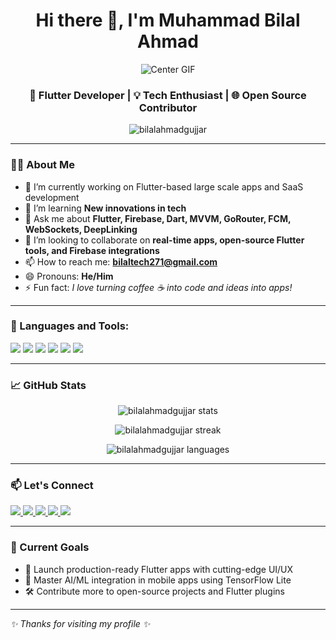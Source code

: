 <h1 align="center">Hi there 👋, I'm Muhammad Bilal Ahmad</h1>
<p align="center">
  <img src="https://camo.githubusercontent.com/1f19a7e62fee8ebce6ed32658ed35b34b4144b0111632c5a72ec37ee4718bb9d/68747470733a2f2f6d656469612e67697068792e636f6d2f6d656469612f76312e59326c6b505463354d4749334e6a457861446c774e4846726358467059584d354f57527363336c344e7a6c774d476c695a485a6a626d31735a6a5274646d706b5a6d59304e535a6c634431324d56396e61575a7a58334e6c59584a6a61435a6a6444316e2f453839787841544d34695a6f5064723654622f67697068792e676966" alt="Center GIF" />
</p>

<h3 align="center">🚀 Flutter Developer | 💡 Tech Enthusiast | 🌐 Open Source Contributor</h3>

<p align="center">
  <img src="https://komarev.com/ghpvc/?username=bilalahmadgujjar&label=Profile%20views&color=0e75b6&style=flat" alt="bilalahmadgujjar" />
</p>

---

### 👨‍💻 About Me

- 🔭 I’m currently working on Flutter-based large scale apps and SaaS development
- 🌱 I’m learning **New innovations in tech**
- 💬 Ask me about **Flutter, Firebase, Dart, MVVM, GoRouter, FCM, WebSockets, DeepLinking**
- 💞️ I’m looking to collaborate on **real-time apps, open-source Flutter tools, and Firebase integrations**
- 📫 How to reach me: **bilaltech271@gmail.com**
- 😄 Pronouns: **He/Him**
- ⚡ Fun fact: *I love turning coffee ☕ into code and ideas into apps!*

---

### 🚀 Languages and Tools:

<p align="left">
  <img src="https://img.shields.io/badge/Flutter-02569B?style=for-the-badge&logo=flutter&logoColor=white"/>
  <img src="https://img.shields.io/badge/Dart-0175C2?style=for-the-badge&logo=dart&logoColor=white"/>
  <img src="https://img.shields.io/badge/Firebase-FFCA28?style=for-the-badge&logo=firebase&logoColor=black"/>
  <img src="https://img.shields.io/badge/RESTful%20API-005571?style=for-the-badge&logo=api&logoColor=white"/>
  <img src="https://img.shields.io/badge/GitHub-181717?style=for-the-badge&logo=github&logoColor=white"/>
  <img src="https://img.shields.io/badge/Android%20Studio-3DDC84?style=for-the-badge&logo=android-studio&logoColor=white"/>
</p>

---

### 📈 GitHub Stats

<p align="center">
  <img src="https://github-readme-stats.vercel.app/api?username=bilalahmadgujjar&show_icons=true&theme=radical" alt="bilalahmadgujjar stats" />
</p>

<p align="center">
  <img src="https://streak-stats.demolab.com?user=bilalahmadgujjar&theme=radical" alt="bilalahmadgujjar streak" />
</p>

<p align="center">
  <img src="https://github-readme-stats.vercel.app/api/top-langs/?username=bilalahmadgujjar&layout=compact&theme=radical" alt="bilalahmadgujjar languages" />
</p>


---

### 📫 Let's Connect

<p align="left">
  <a href="https://www.linkedin.com/in/muhammad-bilal-ahmad-358a33283/" target="_blank">
    <img src="https://img.shields.io/badge/LinkedIn-0A66C2?style=for-the-badge&logo=linkedin&logoColor=white"/>
  </a>
  <a href="mailto:bilaltech271@gmail.com">
    <img src="https://img.shields.io/badge/Gmail-D14836?style=for-the-badge&logo=gmail&logoColor=white"/>
  </a>
  <a href="https://www.facebook.com/share/1XVLPRSWj3/" target="_blank">
    <img src="https://img.shields.io/badge/Facebook-1877F2?style=for-the-badge&logo=facebook&logoColor=white"/>
  </a>
  <a href="https://wa.me/+923200095041" target="_blank">
    <img src="https://img.shields.io/badge/WhatsApp-25D366?style=for-the-badge&logo=whatsapp&logoColor=white"/>
  </a>
  <a href="https://www.instagram.com/bilal_ahmad_007_?igsh=MXZ0Y3AweWhtYTR6aA==" target="_blank">
    <img src="https://img.shields.io/badge/Instagram-E4405F?style=for-the-badge&logo=instagram&logoColor=white"/>
  </a>
</p>

---

### 🧠 Current Goals

- 🚀 Launch production-ready Flutter apps with cutting-edge UI/UX
- 🧪 Master AI/ML integration in mobile apps using TensorFlow Lite
- 🛠️ Contribute more to open-source projects and Flutter plugins

---

_✨ Thanks for visiting my profile ✨_

<!---
bilalahmadgujjar/bilalahmadgujjar is a ✨ special ✨ repository because its `README.md` (this file) appears on your GitHub profile.
You can click the Preview link to take a look at your changes.
--->

